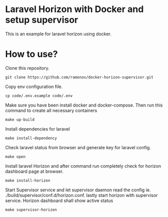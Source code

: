 # Laravel Horizon with Docker and setup supervisor
This is an example for laravel horizon using docker.
# How to use?
Clone this repository.
```
git clone https://github.com/ramonov/docker-horizon-supervisor.git
```
Copy env configuration file.
```
cp code/.env.example code/.env
```
Make sure you have been install docker and docker-compose. Then run this command to create all necessary containers
```
make up-build 
```
Install dependencies for laravel
```
make install-dependency
```
Check laravel status from browser and generate key for laravel config.
```
make open
```
Install laravel Horizon and after command run completely check for horizon dashboard page at browser.
```
make install-horizon
```
Start Supervisor service and let supervisor daemon read the config ie. ./build/supervisor/conf.d/horizon.conf. lastly start horizon with supervisor service. Horizon dashboard shall show active status
```
make supervisor-horizon
```
